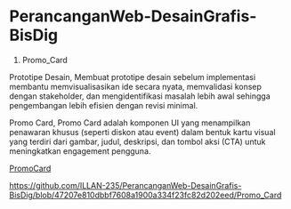 # PerancanganWeb-DesainGrafis-BisDig

1. Promo_Card

Prototipe Desain,
Membuat prototipe desain sebelum implementasi membantu memvisualisasikan ide secara nyata, memvalidasi konsep dengan stakeholder, dan mengidentifikasi masalah lebih awal sehingga pengembangan lebih efisien dengan revisi minimal.

Promo Card,
Promo Card adalah komponen UI yang menampilkan penawaran khusus (seperti diskon atau event) dalam bentuk kartu visual yang terdiri dari gambar, judul, deskripsi, dan tombol aksi (CTA) untuk meningkatkan engagement pengguna.

[PromoCard](https://github.com/ILLAN-235/PerancanganWeb-DesainGrafis-BisDig/blob/Koding/Promo_Card)

https://github.com/ILLAN-235/PerancanganWeb-DesainGrafis-BisDig/blob/47207e810dbbf7608a1900a334f23fc82d202eed/Promo_Card
